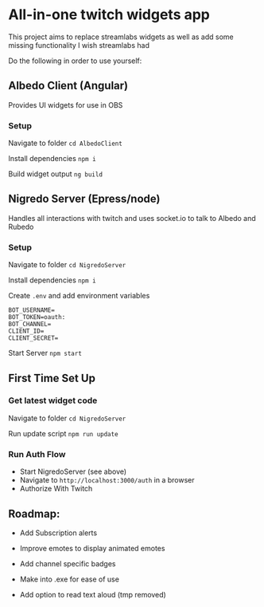 # All-in-one twitch widgets app

This project aims to replace streamlabs widgets as well as add some missing functionality I wish streamlabs had

Do the following in order to use yourself:

## Albedo Client (Angular)

Provides UI widgets for use in OBS

### Setup

Navigate to folder
`cd AlbedoClient`

Install dependencies
`npm i`

Build widget output
`ng build`

## Nigredo Server (Epress/node)

Handles all interactions with twitch and uses socket.io to talk to Albedo and Rubedo

### Setup

Navigate to folder
`cd NigredoServer`

Install dependencies
`npm i`

Create `.env` and add environment variables

```
BOT_USERNAME=
BOT_TOKEN=oauth:
BOT_CHANNEL=
CLIENT_ID=
CLIENT_SECRET=
```

Start Server
`npm start`

## First Time Set Up

### Get latest widget code

Navigate to folder
`cd NigredoServer`

Run update script
`npm run update`

### Run Auth Flow

- Start NigredoServer (see above)
- Navigate to `http://localhost:3000/auth` in a browser
- Authorize With Twitch

## Roadmap:

- Add Subscription alerts

- Improve emotes to display animated emotes

- Add channel specific badges

- Make into .exe for ease of use

- Add option to read text aloud (tmp removed)
